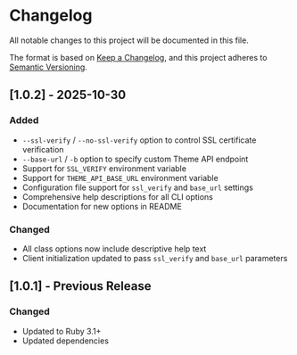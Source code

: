 # Changelog

All notable changes to this project will be documented in this file.

The format is based on [Keep a Changelog](https://keepachangelog.com/en/1.0.0/),
and this project adheres to [Semantic Versioning](https://semver.org/spec/v2.0.0.html).

## [1.0.2] - 2025-10-30

### Added
- `--ssl-verify` / `--no-ssl-verify` option to control SSL certificate verification
- `--base-url` / `-b` option to specify custom Theme API endpoint
- Support for `SSL_VERIFY` environment variable
- Support for `THEME_API_BASE_URL` environment variable
- Configuration file support for `ssl_verify` and `base_url` settings
- Comprehensive help descriptions for all CLI options
- Documentation for new options in README

### Changed
- All class options now include descriptive help text
- Client initialization updated to pass `ssl_verify` and `base_url` parameters

## [1.0.1] - Previous Release

### Changed
- Updated to Ruby 3.1+
- Updated dependencies
